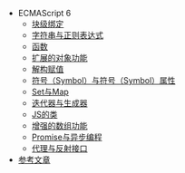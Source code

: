 <!--
 * @Description: In User Settings Edit
 * @Author: your name
 * @Date: 2019-07-31 20:55:21
 * @LastEditTime: 2019-08-01 10:21:10
 * @LastEditors: Please set LastEditors
 -->

- ECMAScript 6
    - [块级绑定](/block.md)
    - [字符串与正则表达式](/stringAndRegExp.md)
    - [函数](/fun.md)
    - [扩展的对象功能](/expansionObject.md)
    - [解构赋值](/deconstruction.md)
    - [符号（Symbol）与符号（Symbol）属性](/symbol.md)
    - [Set与Map](/SetAndMap.md)
    - [迭代器与生成器](/generator.md)
    - [JS的类](/class.md)
    - [增强的数组功能](/arrayMethod.md)
    - [Promise与异步编程](/promise.md)
    - [代理与反射接口](/proxy.md)
- [参考文章](README.md)